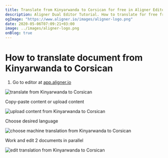 ```yaml
---
title: Translate from Kinyarwanda to Corsican for free in Aligner Editor
description: Aligner Dual Editor Tutorial. How to translate for free from Kinyarwanda to Corsican. Aligner is multilingual document management platform. 
ogImage: "https://www.aligner.io/images/aligner-logo.png"
date: 2020-05-06T07:09:21+03:00
image: ../images/aligner-logo.png
onBlog: true
---
```


# How to translate document from Kinyarwanda to Corsican

1. Go to editor at [app.aligner.io](https://app.aligner.io "Aligner App web page")

![translate from Kinyarwanda to Corsican](../aligner-blank-editor.png "translate from Kinyarwanda to Corsican")

Copy-paste content or upload content

![upload content from Kinyarwanda to Corsican](../aligner-uploaded-document.png "upload content from Kinyarwanda to Corsican")

Choose desired language

![choose machine translation from Kinyarwanda to Corsican](../aligner-language-dropdown.png "choose machine translation from Kinyarwanda to Corsican")

Work and edit 2 documents in parallel

![edit translation from Kinyarwanda to Corsican](../aligner-double-sitded-editor.png "edit translation from Kinyarwanda to Corsican")

